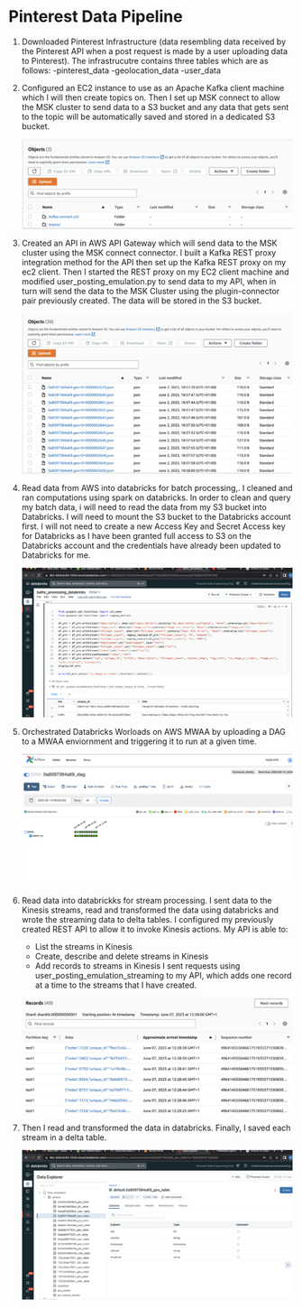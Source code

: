 # Pinterest Data Pipeline

1. Downloaded Pinterest Infrastructure (data resembling data received by the Pinterest API when a post request is made by a user uploading data to Pinterest). The infrastrucutre contains three tables which are as follows:
    -pinterest_data
    -geolocation_data
    -user_data
2. Configured an EC2 instance to use as an Apache Kafka client machine which I will then create topics on. Then I set up MSK connect to allow the MSK cluster to send data to a S3 bucket and any data that gets sent to the topic will be automatically saved and stored in a dedicated S3 bucket.

    ![S3 Objects](images/s3_object.png)

3. Created an API in AWS API Gateway which will send data to the MSK cluster using the MSK connect connector. I built a Kafka REST proxy integration method for the API then set up the Kafka REST proxy on my ec2 client. Then I started the REST proxy on my EC2 client machine and modified user_posting_emulation.py to send data to my API, when in turn will send the data to the MSK Cluster using the plugin-connector pair previously created. The data will be stored in the S3 bucket.

    ![S3 Batch Processing](images/s3_batch.png)


4. Read data from AWS into databricks for batch processing,. I cleaned and ran computations using spark on databricks. In order to clean and query my batch data, i will need to read the data from my S3 bucket into Databricks. I will need to mount the S3 bucket to the Databricks account first. I will not need to create a new Access Key and Secret Access key for Databricks as I have been granted full access to S3 on the Databricks account and the credentials have already been updated to Databricks for me.

    ![Databricks Spark](images/databricks_nb.png)

5. Orchestrated Databricks Worloads on AWS MWAA by uploading a DAG to a MWAA enviornment and triggering it to run at a given time. 

    ![Airflow DAG](images/mwaa.png)

6. Read data into databrickks for stream processing. I sent data to the Kinesis streams, read and transformed the data using databricks and wrote the streaming data to delta tables. I configured my previously created REST API to allow it to invoke Kinesis actions. My API is able to:
    - List the streams in Kinesis
    - Create, describe and delete streams in Kinesis
    - Add records to streams in Kinesis
I sent requests using user_posting_emulation_streaming to my API, which adds one record at a time to the streams that I have created.

    ![Streaming](images/streaming.png)

7. Then I read and transformed the data in databricks. Finally, I saved each stream in a delta table. 

    ![Deltatable](images/deltatable.png)


